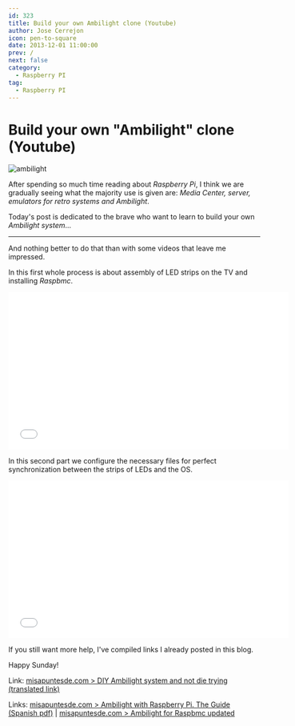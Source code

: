 ```yaml
---
id: 323
title: Build your own Ambilight clone (Youtube)
author: Jose Cerrejon
icon: pen-to-square
date: 2013-12-01 11:00:00
prev: /
next: false
category:
  - Raspberry PI
tag:
  - Raspberry PI
---
```


# Build your own "Ambilight" clone (Youtube)

![ambilight](/images/ambilight.jpg)

After spending so much time reading about *Raspberry Pi*, I think we are gradually seeing what the majority use is given are: *Media Center, server, emulators for retro systems and Ambilight*.

Today's post is dedicated to the brave who want to learn to build your own *Ambilight system*...


- - -
And nothing better to do that than with some videos that leave me impressed.

In this first whole process is about assembly of LED strips on the TV and installing *Raspbmc*.

<iframe width="560" height="315" src="//www.youtube.com/embed/kf2WNVrerck" frameborder="0" allowfullscreen></iframe>

In this second part we configure the necessary files for perfect synchronization between the strips of LEDs and the OS.

<iframe width="560" height="315" src="//www.youtube.com/embed/-T-BHX3sFqA" frameborder="0" allowfullscreen></iframe>

If you still want more help, I've compiled links I already posted in this blog.

Happy Sunday!

Link: [misapuntesde.com > DIY Ambilight system and not die trying (translated link)](/post.php?id=163)

Links: [misapuntesde.com > Ambilight with Raspberry Pi. The Guide (Spanish pdf)](/post.php?id=183) | [misapuntesde.com > Ambilight for Raspbmc updated](/post.php?id=227)